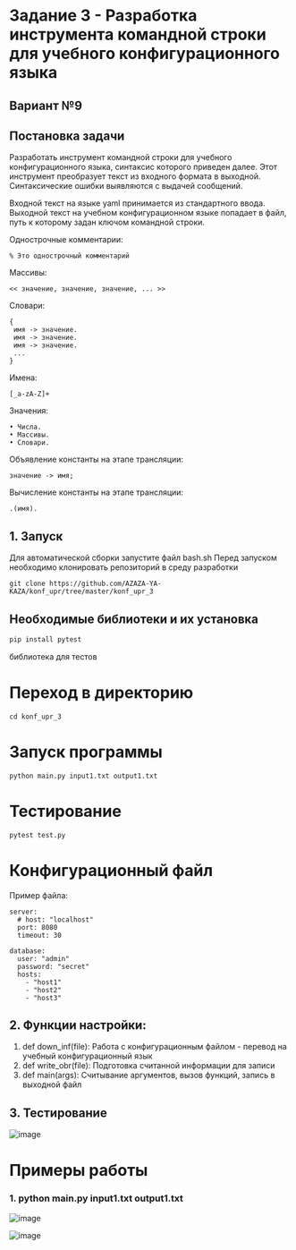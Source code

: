 # Задание 3 - Разработка инструмента командной строки для учебного конфигурационного языка
## Вариант №9
## Постановка задачи
Разработать инструмент командной строки для учебного конфигурационного 
языка, синтаксис которого приведен далее. Этот инструмент преобразует текст из 
входного формата в выходной. Синтаксические ошибки выявляются с выдачей 
сообщений.

Входной текст на языке yaml принимается из стандартного ввода. Выходной 
текст на учебном конфигурационном языке попадает в файл, путь к которому 
задан ключом командной строки.

Однострочные комментарии:
```
% Это однострочный комментарий
```
Массивы:
```
<< значение, значение, значение, ... >>
```
Словари:
```
{
 имя -> значение.
 имя -> значение.
 имя -> значение.
 ...
}
```
Имена:
```
[_a-zA-Z]+
```
Значения:
```
• Числа.
• Массивы.
• Словари.
```
Объявление константы на этапе трансляции:
```
значение -> имя;
```
Вычисление константы на этапе трансляции:
```
.(имя).
```
## 1. Запуск
Для автоматической сборки запустите файл bash.sh
Перед запуском необходимо клонировать репозиторий в среду разработки
```
git clone https://github.com/AZAZA-YA-KAZA/konf_upr/tree/master/konf_upr_3
```
## Необходимые библиотеки и их установка
```Bash
pip install pytest
```
библиотека для тестов
# Переход в директорию
```shell
cd konf_upr_3
```
# Запуск программы
```shell
python main.py input1.txt output1.txt
```
# Тестирование
```shell
pytest test.py
```
# Конфигурационный файл
Пример файла:
```
server:
  # host: "localhost"
  port: 8080
  timeout: 30

database:
  user: "admin"
  password: "secret"
  hosts:
    - "host1"
    - "host2"
    - "host3"

```
## 2. Функции настройки:
1. def down_inf(file): Работа с конфигурационным файлом - перевод на учебный конфигурационный язык
2. def write_obr(file): Подготовка считанной информации для записи
3. def main(args): Считывание аргументов, вызов функций, запись в выходной файл
## 3. Тестирование
![image](https://github.com/user-attachments/assets/e842523c-9033-4cb7-93d8-afc98c69b88b)
# Примеры работы
### 1. python main.py input1.txt output1.txt
![image](https://github.com/user-attachments/assets/3495e8d3-7155-419c-b0d3-8161fc6c139e)


![image](https://github.com/user-attachments/assets/31bb68c2-af49-4d7e-acb1-74bffcfdbe15)
